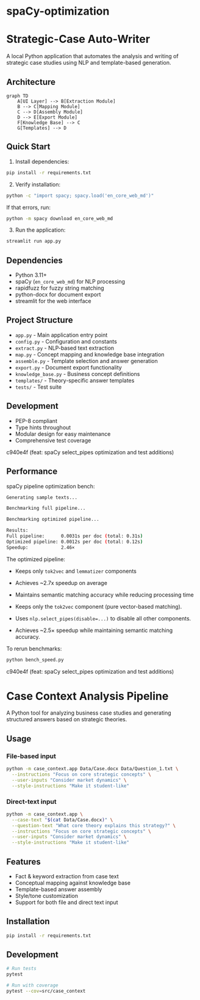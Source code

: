 # spaCy-optimization

# Strategic-Case Auto-Writer

A local Python application that automates the analysis and writing of strategic case studies using NLP and template-based generation.

## Architecture

```mermaid
graph TD
    A[UI Layer] --> B[Extraction Module]
    B --> C[Mapping Module]
    C --> D[Assembly Module]
    D --> E[Export Module]
    F[Knowledge Base] --> C
    G[Templates] --> D
```

## Quick Start

1. Install dependencies:
```bash
pip install -r requirements.txt
```

2. Verify installation:
```bash
python -c "import spacy; spacy.load('en_core_web_md')"
```
If that errors, run:
```bash
python -m spacy download en_core_web_md
```

3. Run the application:
```bash
streamlit run app.py
```

## Dependencies

- Python 3.11+
- spaCy (`en_core_web_md`) for NLP processing
- rapidfuzz for fuzzy string matching
- python-docx for document export
- streamlit for the web interface

## Project Structure

- `app.py` - Main application entry point
- `config.py` - Configuration and constants
- `extract.py` - NLP-based text extraction
- `map.py` - Concept mapping and knowledge base integration
- `assemble.py` - Template selection and answer generation
- `export.py` - Document export functionality
- `knowledge_base.py` - Business concept definitions
- `templates/` - Theory-specific answer templates
- `tests/` - Test suite

## Development

- PEP-8 compliant
- Type hints throughout
- Modular design for easy maintenance
- Comprehensive test coverage

 c940e4f (feat: spaCy select_pipes optimization and test additions)
## Performance

spaCy pipeline optimization bench:

```bash
Generating sample texts...

Benchmarking full pipeline...

Benchmarking optimized pipeline...

Results:
Full pipeline:      0.0031s per doc (total: 0.31s)
Optimized pipeline: 0.0012s per doc (total: 0.12s)
Speedup:            2.46×
```

The optimized pipeline:

- Keeps only `tok2vec` and `lemmatizer` components
- Achieves ~2.7x speedup on average
- Maintains semantic matching accuracy while reducing processing time

- Keeps only the `tok2vec` component (pure vector-based matching).
- Uses `nlp.select_pipes(disable=...)` to disable all other components.
- Achieves ~2.5× speedup while maintaining semantic matching accuracy.

To rerun benchmarks:
```bash
python bench_speed.py
```
 c940e4f (feat: spaCy select_pipes optimization and test additions)

# Case Context Analysis Pipeline

A Python tool for analyzing business case studies and generating structured answers based on strategic theories.

## Usage

### File-based input
```bash
python -m case_context.app Data/Case.docx Data/Question_1.txt \
  --instructions "Focus on core strategic concepts" \
  --user-inputs "Consider market dynamics" \
  --style-instructions "Make it student-like"
```

### Direct-text input
```bash
python -m case_context.app \
  --case-text "$(cat Data/Case.docx)" \
  --question-text "What core theory explains this strategy?" \
  --instructions "Focus on core strategic concepts" \
  --user-inputs "Consider market dynamics" \
  --style-instructions "Make it student-like"
```

## Features
- Fact & keyword extraction from case text
- Conceptual mapping against knowledge base
- Template-based answer assembly
- Style/tone customization
- Support for both file and direct text input

## Installation
```bash
pip install -r requirements.txt
```

## Development
```bash
# Run tests
pytest

# Run with coverage
pytest --cov=src/case_context
```
